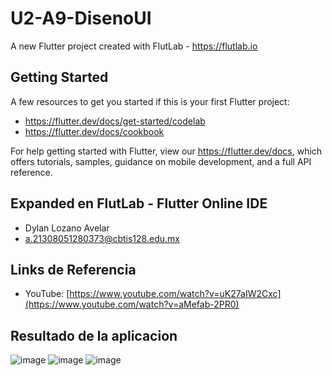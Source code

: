 # U2-A9-DisenoUI

A new Flutter project created with FlutLab - https://flutlab.io

## Getting Started

A few resources to get you started if this is your first Flutter project:

- https://flutter.dev/docs/get-started/codelab
- https://flutter.dev/docs/cookbook

For help getting started with Flutter, view our
https://flutter.dev/docs, which offers tutorials,
samples, guidance on mobile development, and a full API reference.

## Expanded en FlutLab - Flutter Online IDE
- Dylan Lozano Avelar
- a.21308051280373@cbtis128.edu.mx

## Links de Referencia
- YouTube: [https://www.youtube.com/watch?v=uK27aIW2Cxc](https://www.youtube.com/watch?v=aMefab-2PR0)

## Resultado de la aplicacion
![image](https://github.com/DylanLozanoAvelar/U2-A9-DisenoUI/assets/143743272/d8bf578a-62d2-4669-89f5-73d39090cf86)
![image](https://github.com/DylanLozanoAvelar/U2-A9-DisenoUI/assets/143743272/e4f691b2-1582-4715-a2e5-1764701fa79d)
![image](https://github.com/DylanLozanoAvelar/U2-A9-DisenoUI/assets/143743272/e50d4db5-fc30-4046-a165-8e71c19ae286)




